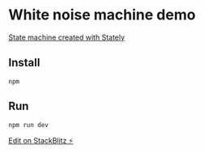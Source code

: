 # White noise machine demo

[State machine created with Stately](https://stately.ai/registry/editor/98294807-aabc-478e-9d01-aaf3e09a17b1?machineId=e6e18bdd-f033-4184-8803-0e26ccae9bd3)

## Install

`npm`

## Run

`npm run dev`

[Edit on StackBlitz ⚡️](https://stackblitz.com/edit/nnbfjk)
